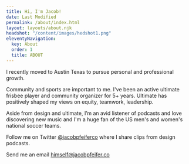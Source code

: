```yaml
---
title: Hi, I'm Jacob!
date: Last Modified 
permalink: /about/index.html
layout: layouts/about.njk
headshot: "/content/images/hedshot1.png"
eleventyNavigation:
  key: About
  order: 1
  title: ABOUT
---
```

I recently moved to Austin Texas to pursue personal and professional growth. 

Community and sports are important to me. I've been an active ultimate frisbee player and community organizer for 5+ years. Ultimate has positively shaped my views on equity, teamwork, leadership.

Aside from design and ultimate, I’m an avid listener of podcasts and love discovering new music and I'm a huge fan of the US men's and women's national soccer teams.

Follow me on Twitter [@jacobpfeiferco](http://twitter.com/jacobpfeiferco) where I share clips from design podcasts.

Send me an email himself@jacobpfeifer.co